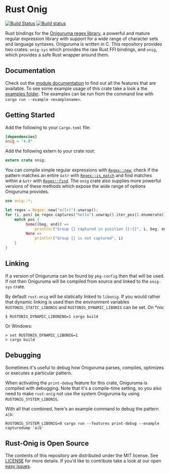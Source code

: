 # Rust Onig

[![Build Status](https://travis-ci.org/rust-onig/rust-onig.svg?branch=master)](https://travis-ci.org/rust-onig/rust-onig)
[![Build status](https://ci.appveyor.com/api/projects/status/7qxdb44xpw4bkjfi/branch/master?svg=true)](https://ci.appveyor.com/project/iwillspeak/rust-onig/branch/master)

Rust bindings for the [Oniguruma regex library][Onig_wiki], a powerful and mature regular expression library with support for a wide range of character sets and language syntaxes. Oniguruma is written in C. This repository provides two crates: `onig-sys` which provides the raw Rust FFI bindings, and `onig`, which provides a safe Rust wrapper around them.

## Documentation

Check out the [module documentation][onig_crate_doc] to find out all the features that are available. To see some example usage of this crate take a look a the [examples folder][examples_folder]. The examples can be run from the command line with `cargo run --example <examplename>`.

## Getting Started

Add the following to your `Cargo.toml` file:

```toml
[dependencies]
onig = "4.0"
```

Add the following extern to your crate root:

```rust
extern crate onig;
```

You can compile simple regular expressions with [`Regex::new`][regex_new], check if the pattern matches an entire `&str` with [`Regex::is_match`][regex_is_match] and find matches within a `&str` with [`Regex::find`][regex_find]. The `onig` crate also supplies more powerful versions of these methods which expose the wide range of options Oniguruma provides.

```rust
use onig::*;

let regex = Regex::new("e(l+)").unwrap();
for (i, pos) in regex.captures("hello").unwrap().iter_pos().enumerate() {
    match pos {
         Some((beg, end)) =>
             println!("Group {} captured in position {}:{}", i, beg, end),
         None =>
             println!("Group {} is not captured", i)
    }
}
```

## Linking

If a version of Oniguruma can be found by `pkg-config` then that will be used. If not then Oniguruma will be compiled from source and linked to the `onig-sys` crate.

By default `rust-onig` will be statically linked to `libonig`. If you would rather that dynamic linking is used then the environment variables `RUSTONIG_STATIC_LIBONIG` and `RUSTONIG_DYNAMIC_LIBONIG` can be set. On *nix:

    $ RUSTONIG_DYNAMIC_LIBONING=1 cargo build

Or Windows:

    > set RUSTONIG_DYNAMIC_LIBONIG=1
    > cargo build

## Debugging

Sometimes it's useful to debug how Oniguruma parses, compiles, optimizes or
executes a particular pattern.

When activating the `print-debug` feature for this crate, Oniguruma is compiled
with debugging. Note that it's a compile-time setting, so you also need to make
`rust-onig` not use the system Oniguruma by using `RUSTONIG_SYSTEM_LIBONIG`.

With all that combined, here's an example command to debug the pattern `a|b`:

    RUSTONIG_SYSTEM_LIBONIG=0 cargo run --features print-debug --example capturedump 'a|b'

## Rust-Onig is Open Source

The contents of this repository are distributed under the MIT license. See
[LICENSE](LICENSE.md) for more details. If you'd like to contribute take a look
at our open [easy issues][easy_issues].

 [Onig_wiki]: https://en.wikipedia.org/wiki/Oniguruma
 [onig_crate_doc]: https://docs.rs/onig/4.1.0/onig/
 [examples_folder]: https://github.com/rust-onig/rust-onig/tree/master/examples
 [regex_new]: https://docs.rs/onig/4.1.0/onig/struct.Regex.html#method.new
 [regex_is_match]: https://docs.rs/onig/4.1.0/onig/struct.Regex.html#method.is_match
 [regex_find]: https://docs.rs/onig/4.1.0/onig/struct.Regex.html#method.find
 [easy_issues]: https://github.com/rust-onig/rust-onig/issues?q=is%3Aopen+is%3Aissue+label%3AE-Easy
